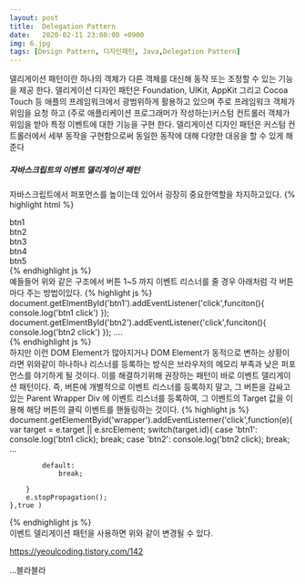 ```yaml
---
layout: post
title:  Delegation Pattern
date:   2020-02-11 23:00:00 +0900
img: 6.jpg
tags: [Design Pattern, 디자인패턴, Java,Delegation Pattern]
---
```

델리게이션 패턴이란 하나의 객체가 다른 객체를 대신해 동작 또는 조정할 수 있는 기능을 제공 한다. 델리게이션 디자인 패턴은 Foundation, UIKit, AppKit 그리고 Cocoa Touch 등 애플의 프레임워크에서 광범위하게 활용하고 있으며 주로 프레임워크 객체가 위임을 요청 하고 (주로 애플리케이션 프로그래머가 작성하는)커스텀 컨트롤러 객체가 위임을 받아 특정 이벤트에 대한 기능을 구현 한다. 델리게이션 디자인 패턴은 커스텀 컨트롤러에서 세부 동작을 구현함으로써 동일한 동작에 대해 다양한 대응을 할 수 있게 해준다


##### 자바스크립트의 이벤트 델리게이션 패턴
자바스크립트에서 퍼포먼스를 높이는데 있어서 굉장히 중요한역할을 차지하고있다.
{% highlight html %}
    <div id="wapper">
        <div id="btn1"> btn1 </div>
        <div id="btn2"> btn2 </div>
        <div id="btn3"> btn3 </div>
        <div id="btn4"> btn4 </div>
        <div id="btn5"> btn5 </div>
    </div>
{% endhighlight js %}    
예들들어 위와 같은 구조에서 버튼 1~5 까지 이벤트 리스너를 줄 경우 아래처럼 각 버튼마다 주는 방법이있다.
{% highlight js %}
    document.getElmentById('btn1').addEventListener('click',funciton(){
        console.log('btn1 click')
    });
    document.getElmentById('btn2').addEventListener('click',funciton(){
        console.log('btn2 click')
    });
    ....    
{% endhighlight js %}    
하지만 이런 DOM Element가 많아지거나 DOM Element가 동적으로 변하는 상황이라면 위와같이 하나하나 리스너를 등록하는 방식은 브라우저의 메모리 부족과 낮은 퍼포먼스를 야기하게 될 것이다. 
이를 해결하기위해 권장하는 패턴이 바로 이벤트 델리게이션 패턴이다.
즉, 버튼에 개별적으로 이벤트 리스너를 등록하지 말고, 그 버튼을 감싸고 있는 Parent Wrapper Div 에 이벤트 리스너를 등록하여, 그 이벤트의 Target 값을 이용해 해당 버튼의 클릭 이벤트를 핸들링하는 것이다.
{% highlight js %}
    document.getElementByid('wrapper').addEventListerner('click',function(e){
        var target = e.target || e.srcElement;
        switch(target.id){
            case 'btn1':
                console.log('btn1 click);
                break;
            case 'btn2':
                console.log('btn2 click);
                break;
            ...

            default:
                break;
        
        }
        e.stopPropagation();
    },true )
{% endhighlight js %}    
이벤트 델리게이션 패턴을 사용하면 위와 같이 변경될 수 있다.







https://yeoulcoding.tistory.com/142

...블라블라



